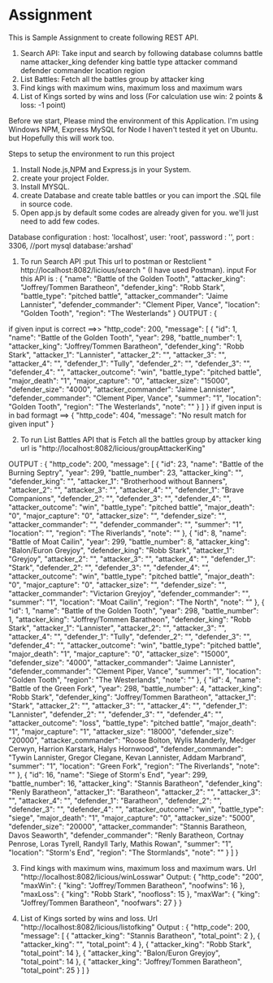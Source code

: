 # Assignment

This is Sample Assignment to create following REST API.

1. Search API: Take input and search by following database columns 
   battle name
   attacker_king
   defender king
   battle type
   attacker command
   defender commander
   location
   region
2. List Battles: Fetch all the battles group by attacker king
3. Find kings with maximum wins, maximum loss and maximum wars
4. List of Kings sorted by wins and loss (For calculation use win: 2 points & loss: -1 point)


 Before we start, Please mind the environment of this Application.
 I'm using Windows
 NPM, Express 
 MySQL for Node
 I haven't tested it yet on Ubuntu. but Hopefully this will work too.

Steps to setup the environment to run this project  
1. Install Node.js,NPM and Express.js in your System.
2. create your project Folder.
3. Install MYSQL.
4. create Database and create table battles or you can import the .SQL file  in source code.
5. Open app.js by default some codes are already given for you. we'll just need to add few codes.

 Database configuration : 
    host: 'localhost',
    user: 'root',
    password : '',
    port : 3306, //port mysql
    database:'arshad'	

1. To run Search API :put This url to postman or Restclient " http://localhost:8082/licious/search " (I have used Postman).
  input For this API is : {
	"name": "Battle of the Golden Tooth",
	"attacker_king": "Joffrey/Tommen Baratheon",
	"defender_king": "Robb Stark",
	"battle_type": "pitched battle",
  "attacker_commander": "Jaime Lannister",
  "defender_commander": "Clement Piper, Vance",
  "location": "Golden Tooth",
  "region": "The Westerlands"
}
OUTPUT : {

 if given input is correct ==>>
  "http_code": 200,
  "message": [
    {
      "id": 1,
      "name": "Battle of the Golden Tooth",
      "year": 298,
      "battle_number": 1,
      "attacker_king": "Joffrey/Tommen Baratheon",
      "defender_king": "Robb Stark",
      "attacker_1": "Lannister",
      "attacker_2": "",
      "attacker_3": "",
      "attacker_4": "",
      "defender_1": "Tully",
      "defender_2": "",
      "defender_3": "",
      "defender_4": "",
      "attacker_outcome": "win",
      "battle_type": "pitched battle",
      "major_death": "1",
      "major_capture": "0",
      "attacker_size": "15000",
      "defender_size": "4000",
      "attacker_commander": "Jaime Lannister",
      "defender_commander": "Clement Piper, Vance",
      "summer": "1",
      "location": "Golden Tooth",
      "region": "The Westerlands",
      "note": ""
    }
  ]
}
if given input is in bad formagt ==>
{
  "http_code": 404,
  "message": "No result match for given input"
}

2. To run List Battles API that is  Fetch all the battles group by attacker king url is     "http://localhost:8082/licious/groupAttackerKing" 

OUTPUT : {
  "http_code": 200,
  "message": [
    {
      "id": 23,
      "name": "Battle of the Burning Septry",
      "year": 299,
      "battle_number": 23,
      "attacker_king": "",
      "defender_king": "",
      "attacker_1": "Brotherhood without Banners",
      "attacker_2": "",
      "attacker_3": "",
      "attacker_4": "",
      "defender_1": "Brave Companions",
      "defender_2": "",
      "defender_3": "",
      "defender_4": "",
      "attacker_outcome": "win",
      "battle_type": "pitched battle",
      "major_death": "0",
      "major_capture": "0",
      "attacker_size": "",
      "defender_size": "",
      "attacker_commander": "",
      "defender_commander": "",
      "summer": "1",
      "location": "",
      "region": "The Riverlands",
      "note": ""
    },
    {
      "id": 8,
      "name": "Battle of Moat Cailin",
      "year": 299,
      "battle_number": 8,
      "attacker_king": "Balon/Euron Greyjoy",
      "defender_king": "Robb Stark",
      "attacker_1": "Greyjoy",
      "attacker_2": "",
      "attacker_3": "",
      "attacker_4": "",
      "defender_1": "Stark",
      "defender_2": "",
      "defender_3": "",
      "defender_4": "",
      "attacker_outcome": "win",
      "battle_type": "pitched battle",
      "major_death": "0",
      "major_capture": "0",
      "attacker_size": "",
      "defender_size": "",
      "attacker_commander": "Victarion Greyjoy",
      "defender_commander": "",
      "summer": "1",
      "location": "Moat Cailin",
      "region": "The North",
      "note": ""
    },
    {
      "id": 1,
      "name": "Battle of the Golden Tooth",
      "year": 298,
      "battle_number": 1,
      "attacker_king": "Joffrey/Tommen Baratheon",
      "defender_king": "Robb Stark",
      "attacker_1": "Lannister",
      "attacker_2": "",
      "attacker_3": "",
      "attacker_4": "",
      "defender_1": "Tully",
      "defender_2": "",
      "defender_3": "",
      "defender_4": "",
      "attacker_outcome": "win",
      "battle_type": "pitched battle",
      "major_death": "1",
      "major_capture": "0",
      "attacker_size": "15000",
      "defender_size": "4000",
      "attacker_commander": "Jaime Lannister",
      "defender_commander": "Clement Piper, Vance",
      "summer": "1",
      "location": "Golden Tooth",
      "region": "The Westerlands",
      "note": ""
    },
    {
      "id": 4,
      "name": "Battle of the Green Fork",
      "year": 298,
      "battle_number": 4,
      "attacker_king": "Robb Stark",
      "defender_king": "Joffrey/Tommen Baratheon",
      "attacker_1": "Stark",
      "attacker_2": "",
      "attacker_3": "",
      "attacker_4": "",
      "defender_1": "Lannister",
      "defender_2": "",
      "defender_3": "",
      "defender_4": "",
      "attacker_outcome": "loss",
      "battle_type": "pitched battle",
      "major_death": "1",
      "major_capture": "1",
      "attacker_size": "18000",
      "defender_size": "20000",
      "attacker_commander": "Roose Bolton, Wylis Manderly, Medger Cerwyn, Harrion Karstark, Halys Hornwood",
      "defender_commander": "Tywin Lannister, Gregor Clegane, Kevan Lannister, Addam Marbrand",
      "summer": "1",
      "location": "Green Fork",
      "region": "The Riverlands",
      "note": ""
    },
    {
      "id": 16,
      "name": "Siege of Storm's End",
      "year": 299,
      "battle_number": 16,
      "attacker_king": "Stannis Baratheon",
      "defender_king": "Renly Baratheon",
      "attacker_1": "Baratheon",
      "attacker_2": "",
      "attacker_3": "",
      "attacker_4": "",
      "defender_1": "Baratheon",
      "defender_2": "",
      "defender_3": "",
      "defender_4": "",
      "attacker_outcome": "win",
      "battle_type": "siege",
      "major_death": "1",
      "major_capture": "0",
      "attacker_size": "5000",
      "defender_size": "20000",
      "attacker_commander": "Stannis Baratheon, Davos Seaworth",
      "defender_commander": "Renly Baratheon, Cortnay Penrose, Loras Tyrell, Randyll Tarly, Mathis Rowan",
      "summer": "1",
      "location": "Storm's End",
      "region": "The Stormlands",
      "note": ""
    }
  ]
}

3. Find kings with maximum wins, maximum loss and maximum wars. Url "http://localhost:8082/licious/winLosswar"
 Output: 
 {
  "http_code": "200",
  "maxWin": {
    "king": "Joffrey/Tommen Baratheon",
    "noofwins": 16
  },
  "maxLoss": {
    "king": "Robb Stark",
    "noofloss": 15
  },
  "maxWar": {
    "king": "Joffrey/Tommen Baratheon",
    "noofwars": 27
  }
}

4. List of Kings sorted by wins and loss. Url "http://localhost:8082/licious/listofking" 
Output : 
{
  "http_code": 200,
  "message": [
    {
      "attacker_king": "Stannis Baratheon",
      "total_point": 2
    },
    {
      "attacker_king": "",
      "total_point": 4
    },
    {
      "attacker_king": "Robb Stark",
      "total_point": 14
    },
    {
      "attacker_king": "Balon/Euron Greyjoy",
      "total_point": 14
    },
    {
      "attacker_king": "Joffrey/Tommen Baratheon",
      "total_point": 25
    }
  ]
}


